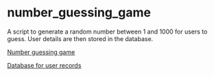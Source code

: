 # number_guessing_game
A script to generate a random number between 1 and 1000 for users to guess. User details are then stored in the database.

[Number guessing game](https://github.com/Kat-tat/number_guessing_game/blob/main/number_guess.sh)

[Database for user records](https://github.com/Kat-tat/number_guessing_game/blob/main/number_guess.sql)
